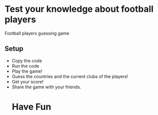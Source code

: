 # Test your knowledge about football players
Football players guessing game
## Setup
- Copy the code
- Run the code
- Play the game!
- Guess the countries and the current clubs of the players!
- Get your score!
- Share the game with your friends.
  # Have Fun


